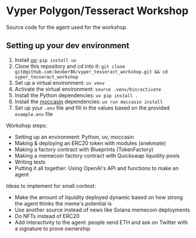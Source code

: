# Vyper Polygon/Tesseract Workshop

Source code for the agent used for the workshop.

## Setting up your dev environment

1. Install [uv](https://github.com/astral-sh/uv): `pip install uv`
3. Clone this repository and cd into it: `git clone git@github.com:benber86/vyper_tesseract_workshop.git && cd vyper_tesseract_workshop`
4. Set up a virtual environment: `uv venv`
5. Activate the virtual environment: `source .venv/bin/activate`
6. Install the Python dependencies: `uv pip install .`
7. Install the [moccasin](https://github.com/Cyfrin/moccasin) dependencies: `uv run moccasin install`
8. Set up your `.env` file and fill in the values based on the provided `example.env` file

Workshop steps:

- Setting up an environment: Python, uv, moccasin
- Making & deploying an ERC20 token with modules (snekmate)
- Making a factory contract with Blueprints (TokenFactory)
- Making a memecoin factory contract with Quickswap liquidity pools
- Writing tests
- Putting it all together: Using OpenAI's API and functions to make an agent

Ideas to implement for small contest:

- Make the amount of liquidity deployed dynamic based on how strong the agent thinks the meme's potential is
- Use another source instead of news like Solana memecoin deployments
- Do NFTs instead of ERC20
- Add interactivity to the agent: people send ETH and ask on Twitter with a signature to prove ownership
